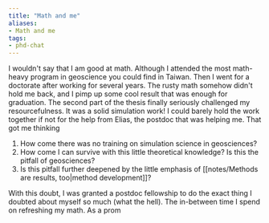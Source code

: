 ```yaml
---
title: "Math and me"
aliases:
- Math and me
tags:
- phd-chat
---
```


I wouldn't say that I am good at math. Although I attended the most math-heavy program in geoscience you could find in Taiwan. Then I went for a doctorate after working for several years. The rusty math somehow didn't hold me back, and I pimp up some cool result that was enough for graduation. The second part of the thesis finally seriously challenged my resourcefulness. It was a solid simulation work! I could barely hold the work together if not for the help from Elias, the postdoc that was helping me. That got me thinking
1. How come there was no training on simulation science in geosciences?
2. How come I can survive with this little theoretical knowledge? Is this the pitfall of geosciences?
3. Is this pitfall further deepened by the little emphasis of [[notes/Methods are results, too|method development]]?

With this doubt, I was granted a postdoc fellowship to do the exact thing I doubted about myself so much (what the hell). The in-between time I spend on refreshing my math. As a prom